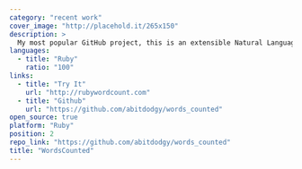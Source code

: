 ```yaml
---
category: "recent work"
cover_image: "http://placehold.it/265x150"
description: >
  My most popular GitHub project, this is an extensible Natural Language Processor written in Ruby and used as an analysis tool in other projects.
languages:
  - title: "Ruby"
    ratio: "100"
links:
  - title: "Try It"
    url: "http://rubywordcount.com"
  - title: "Github"
    url: "https://github.com/abitdodgy/words_counted"
open_source: true
platform: "Ruby"
position: 2
repo_link: "https://github.com/abitdodgy/words_counted"
title: "WordsCounted"
---
```

